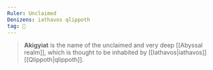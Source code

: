 ```yaml
---
Ruler: Unclaimed
Denizens: iathavos qlippoth
tag: 🌌
---
```


> **Akigyiat** is the name of the unclaimed and very deep [[Abyssal realm]], which is thought to be inhabited by [[Iathavos|iathavos]] [[Qlippoth|qlippoth]].








